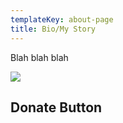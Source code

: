 ```yaml
---
templateKey: about-page
title: Bio/My Story
---
```

Blah blah blah 



![](/img/pom-2.jpg)

## Donate Button

